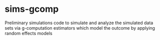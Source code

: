 # sims-gcomp
Preliminary simulations code to simulate and analyze the simulated data sets via g-computation estimators which model the outcome by applying random effects models

